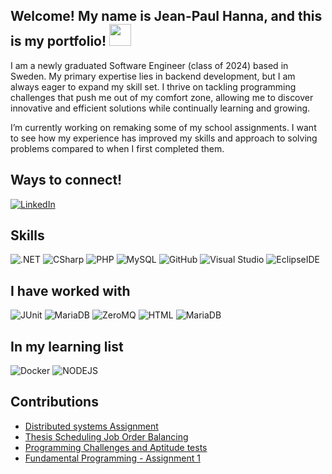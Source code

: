 ## Welcome! My name is Jean-Paul Hanna, and this is my portfolio! <img src="https://raw.githubusercontent.com/MartinHeinz/MartinHeinz/master/wave.gif" width="35px">


I am a newly graduated Software Engineer (class of 2024) based in Sweden. My primary expertise lies in backend development, but I am always eager to expand my skill set. I thrive on tackling programming challenges that push me out of my comfort zone, allowing me to discover innovative and efficient solutions while continually learning and growing.

I’m currently working on remaking some of my school assignments. I want to see how my experience has improved my skills and approach to solving problems compared to when I first completed them.  

## Ways to connect!
[<img src="https://img.shields.io/badge/-LinkedIn-BA1114?logo=linkedin&logoColor#0072b1&style=for-the-badge&logoWidth=30" alt="LinkedIn">](https://www.linkedin.com/in/jean-paul-hanna-0a29b617a/) 

## Skills
<img src="https://img.shields.io/badge/-.NET-00008B?logo=dotnet&logoColor=#512BD4&style=for-the-badge&logoWidth=30" alt=".NET"> <img src="https://img.shields.io/badge/-CSharp-00008B?logo=csharp&logoColor=#777BB4&style=for-the-badge&logoWidth=30" alt="CSharp"> <img src="https://img.shields.io/badge/-PHP-00008B?logo=php&logoColor=#777BB4&style=for-the-badge&logoWidth=30" alt="PHP"> <img src="https://img.shields.io/badge/-MySQL-00008B?logo=mysql&logoColor=#4479A1&style=for-the-badge&logoWidth=30" alt="MySQL"> 
<img src="https://img.shields.io/badge/-GitHub-FFA500?logo=github&logoColor=#181717&style=for-the-badge&logoWidth=30" alt="GitHub">  <img src="https://img.shields.io/badge/-Visual Studio-FFA500" alt="Visual Studio"> 
<img src="https://img.shields.io/badge/-Eclipse IDE-FFA500?logo=eclipseide&logoColor=#2C2255&style=for-the-badge&logoWidth=30" alt="EclipseIDE">

## I have worked with 

<img src="https://img.shields.io/badge/-JUnit-dddddd?" alt="JUnit"> <img src="https://img.shields.io/badge/-MariaDB-dddddd?logo=mariadb&logoColor=#003545&style=for-the-badge&logoWidth=30" alt="MariaDB"> <img src="https://img.shields.io/badge/-ZeroMQ-dddddd?" alt="ZeroMQ"> <img src="https://img.shields.io/badge/-HTML-dddddd?" alt="HTML">  <img src="https://img.shields.io/badge/-Html-dddddd?logo=mariadb&logoColor=#003545&style=for-the-badge&logoWidth=30" alt="MariaDB">


## In my learning list
<img src="https://img.shields.io/badge/-Docker-36F1DF?logo=docker&logoColor=#2496ED&style=for-the-badge&logoWidth=30" alt="Docker"> <img src="https://img.shields.io/badge/-NODEJS-36F1DF?logo=nodedotjs&logoColor=#5FA04E&style=for-the-badge&logoWidth=30" alt="NODEJS"> 

## Contributions
- [Distributed systems Assignment](https://github.com/Arnith86/DSAssignment)
- [Thesis Scheduling Job Order Balancing](https://github.com/SweGuitar10/Scheduling-Job-Order-Balancing)
- [Programming Challenges and Aptitude tests](https://github.com/Arnith86/ProgrammingChallenges)
- [Fundamental Programming - Assignment 1](https://github.com/Arnith86/TrowingDice)

<!--
**Arnith86/Arnith86** is a ✨ _special_ ✨ repository because its `README.md` (this file) appears on your GitHub profile.

Here are some ideas to get you started:

- 🔭 I’m currently working on ...
- 🌱 I’m currently learning ...
- 👯 I’m looking to collaborate on ...
- 🤔 I’m looking for help with ...
- 💬 Ask me about ...
- 📫 How to reach me: ...
- 😄 Pronouns: ...
- ⚡ Fun fact: ...
-->

